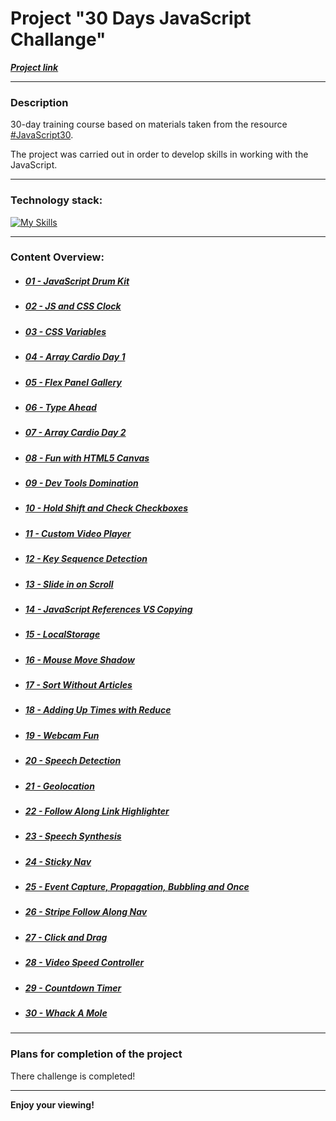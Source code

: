 # Project "30 Days JavaScript Challange"

**_[Project link](https://loner789.github.io/30-days-js-challange)_**

---

### Description

30-day training course based on materials taken from the resource [#JavaScript30](https://JavaScript30.com).

The project was carried out in order to develop skills in working with the JavaScript.

---

### Technology stack:

[![My Skills](https://skills.thijs.gg/icons?i=html,css,js,git)](https://skills.thijs.gg)

---

### Content Overview:

- ##### [01 - JavaScript Drum Kit](https://loner789.github.io/30-days-js-challange/01-js-drum-kit/index.html)
- ##### [02 - JS and CSS Clock](https://loner789.github.io/30-days-js-challange/02-js-and-css-clock/index.html)
- ##### [03 - CSS Variables](https://loner789.github.io/30-days-js-challange/03-css-variables/index.html)
- ##### [04 - Array Cardio Day 1](https://loner789.github.io/30-days-js-challange/04-array-cardio-day-1/index.html)
- ##### [05 - Flex Panel Gallery](https://loner789.github.io/30-days-js-challange/05-flex-panel-gallery/index.html)
- ##### [06 - Type Ahead](https://loner789.github.io/30-days-js-challange/06-type-ahead/index.html)
- ##### [07 - Array Cardio Day 2](https://loner789.github.io/30-days-js-challange/07-array-cardio-day-2/index.html)
- ##### [08 - Fun with HTML5 Canvas](https://loner789.github.io/30-days-js-challange/08-fun-with-html5-canvas/index.html)
- ##### [09 - Dev Tools Domination](https://loner789.github.io/30-days-js-challange/09-dev-tools-domination/index.html)
- ##### [10 - Hold Shift and Check Checkboxes](https://loner789.github.io/30-days-js-challange/10-hold-shift-and-check-checkboxes/index.html)
- ##### [11 - Custom Video Player](https://loner789.github.io/30-days-js-challange/11-custom-video-player/index.html)
- ##### [12 - Key Sequence Detection](https://loner789.github.io/30-days-js-challange/12-key-sequence-detection/index.html)
- ##### [13 - Slide in on Scroll](https://loner789.github.io/30-days-js-challange/13-slide-in-on-scroll/index.html)
- ##### [14 - JavaScript References VS Copying](https://loner789.github.io/30-days-js-challange/14-js-references-vs-copying/index.html)
- ##### [15 - LocalStorage](https://loner789.github.io/30-days-js-challange/15-local-storage/index.html)
- ##### [16 - Mouse Move Shadow](https://loner789.github.io/30-days-js-challange/16-mouse-move-shadow/index.html)
- ##### [17 - Sort Without Articles](https://loner789.github.io/30-days-js-challange/17-sort-without-articles/index.html)
- ##### [18 - Adding Up Times with Reduce](https://loner789.github.io/30-days-js-challange/18-adding-up-times-with-reduce/index.html)
- ##### [19 - Webcam Fun](https://loner789.github.io/30-days-js-challange/19-webcam-fun/index.html)
- ##### [20 - Speech Detection](https://loner789.github.io/30-days-js-challange/20-speech-detection/index.html)
- ##### [21 - Geolocation](https://loner789.github.io/30-days-js-challange/21-geolocation/index.html)
- ##### [22 - Follow Along Link Highlighter](https://loner789.github.io/30-days-js-challange/22-follow-along-link-highlighter/index.html)
- ##### [23 - Speech Synthesis](https://loner789.github.io/30-days-js-challange/23-speech-synthesis/index.html)
- ##### [24 - Sticky Nav](https://loner789.github.io/30-days-js-challange/24-sticky-nav)
- ##### [25 - Event Capture, Propagation, Bubbling and Once](https://loner789.github.io/30-days-js-challange/25-event-capture-propagation-bubbling-and-once)
- ##### [26 - Stripe Follow Along Nav](https://loner789.github.io/30-days-js-challange/26-stripe-follow-along-nav)
- ##### [27 - Click and Drag](https://loner789.github.io/30-days-js-challange/27-click-and-drag)
- ##### [28 - Video Speed Controller](https://loner789.github.io/30-days-js-challange/28-video-speed-controller)
- ##### [29 - Countdown Timer](https://loner789.github.io/30-days-js-challange/29-countdown-timer)
- ##### [30 - Whack A Mole](https://loner789.github.io/30-days-js-challange/30-whack-a-mole)

---

### Plans for completion of the project

There challenge is completed!

---

**Enjoy your viewing!**

